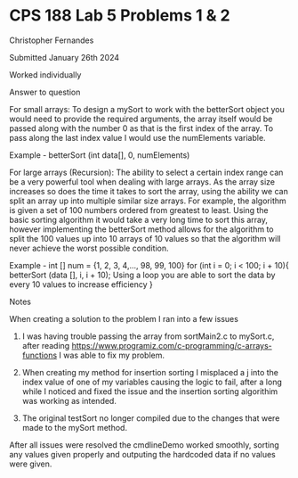 # CPS 188 Lab 5 Problems 1 & 2

Christopher Fernandes

Submitted January 26th 2024

Worked individually

Answer to question

For small arrays: To design a mySort to work with the betterSort object you would need to provide the required arguments, the array itself would be passed along with the number 0 as that is the first index of the array. To pass along the last index value I would use the numElements variable.

Example - betterSort (int data[], 0, numElements)

For large arrays (Recursion): The ability to select a certain index range can be a very powerful tool when dealing with large arrays. As the array size increases so does the time it takes to sort the array, using the ability we can split an array up into multiple similar size arrays. For example, the algorithm is given a set of 100 numbers ordered from greatest to least. Using the basic sorting algorithm it would take a very long time to sort this array, however implementing the betterSort method allows for the algorithm to split the 100 values up into 10 arrays of 10 values so that the algorithm will never achieve the worst possible condition.

Example - int [] num = {1, 2, 3, 4,..., 98, 99, 100}
for (int i = 0; i < 100; i + 10){
	betterSort (data [], i, i + 10); Using a loop you are able to sort the data by every 10 values to increase efficiency
}

Notes

When creating a solution to the problem I ran into a few issues

1. I was having trouble passing the array from sortMain2.c to mySort.c, after reading https://www.programiz.com/c-programming/c-arrays-functions I was able to fix my problem.

2. When creating my method for insertion sorting I misplaced a j into the index value of one of my variables causing the logic to fail, after a long while I noticed and fixed the issue and the insertion sorting algorithim was working as intended.

3. The original testSort no longer compiled due to the changes that were made to the mySort method.

After all issues were resolved the cmdlineDemo worked smoothly, sorting any values given properly and outputing the hardcoded data if no values were given.

